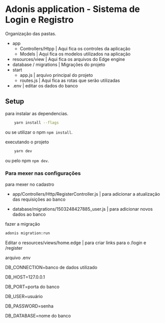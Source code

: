 # Adonis application - Sistema de Login e Registro

Organização das pastas.

- app
    - Controllers/Htpp | Aqui fica os controles da aplicação
    - Models | Aqui fica os modelos utilizados na aplicação
- resources/view | Aqui fica os arquivos do Edge engine
- database / migrations | Migrações do projeto
- start
    - app.js | arquivo principal do projeto
    - routes.js | Aqui fica as rotas que serão utilizadas
- .env | editar os dados do banco

## Setup

para instalar as dependencias.

```bash
    yarn install --flags
```

ou se utilizar o npm `npm install`.

executando o projeto

```bash
    yarn dev
```
ou pelo npm `npm dev`.

### Para mexer nas configurações

para mexer no cadastro

- app/Controllers/Http/RegisterController.js | para adicionar a atualização das requisições ao banco

- database/migrations/1503248427885_user.js | para adicionar novos dados ao banco

fazer a migração

```bash
adonis migration:run
```

Editar o resources/views/home.edge | para criar links para o /login e /register

arquivo .env


DB_CONNECTION=banco de dados utilizado

DB_HOST=127.0.0.1

DB_PORT=porta do banco

DB_USER=usuário

DB_PASSWORD=senha

DB_DATABASE=nome do banco

